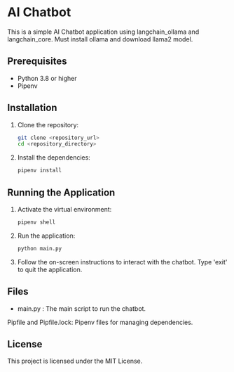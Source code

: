 # AI Chatbot

This is a simple AI Chatbot application using langchain_ollama and langchain_core. Must install ollama and download llama2 model.

## Prerequisites

- Python 3.8 or higher
- Pipenv

## Installation

1. Clone the repository:
    ```sh
    git clone <repository_url>
    cd <repository_directory>
    ```

2. Install the dependencies:
    ```sh
    pipenv install
    ```

## Running the Application

1. Activate the virtual environment:
    ```sh
    pipenv shell
    ```

2. Run the application:
    ```sh
    python main.py
    ```

3. Follow the on-screen instructions to interact with the chatbot. Type 'exit' to quit the application.

## Files

-  main.py : The main script to run the chatbot.

Pipfile and Pipfile.lock: Pipenv files for managing dependencies.

## License

This project is licensed under the MIT License.